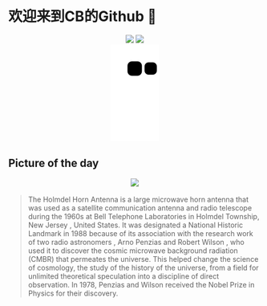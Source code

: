 
# 欢迎来到CB的Github 👋

<div align="center">
  <img height="137px" src="https://github-readme-stats.vercel.app/api?username=SuperCB&show_icons=true&theme=radical" />
  <img height="137px" src="https://github-readme-stats.vercel.app/api/top-langs/?username=SuperCB&hide_title=true&hide_border=true&layout=compact&langs_count=6&text_color=000&icon_color=fff" />
</div>


<div align="center">
    <img src="./contribution-snake/github-contribution-grid-snake.svg" />
</div>



## Picture of the day
<div align="center">
  <img width=400px src="https://upload.wikimedia.org/wikipedia/commons/thumb/f/f7/Horn_Antenna-in_Holmdel%2C_New_Jersey_-_restoration1.jpg/600px-Horn_Antenna-in_Holmdel%2C_New_Jersey_-_restoration1.jpg" />
</div>

>The  Holmdel Horn Antenna  is a large microwave  horn antenna  that was used as a  satellite communication  antenna and  radio telescope  during the 1960s at  Bell Telephone Laboratories  in  Holmdel Township, New Jersey , United States. It was designated a  National Historic Landmark  in 1988 because of its association with the research work of two  radio astronomers ,  Arno Penzias  and  Robert Wilson , who used it to discover the  cosmic microwave background radiation  (CMBR) that permeates the universe. This helped change the science of cosmology, the study of the history of the universe, from a field for unlimited theoretical speculation into a discipline of direct observation. In 1978, Penzias and Wilson received the  Nobel Prize in Physics  for their discovery.


